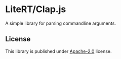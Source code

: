# LiteRT/Clap.js

A simple library for parsing commandline arguments.

## License

This library is published under [Apache-2.0](./LICENSE) license.
